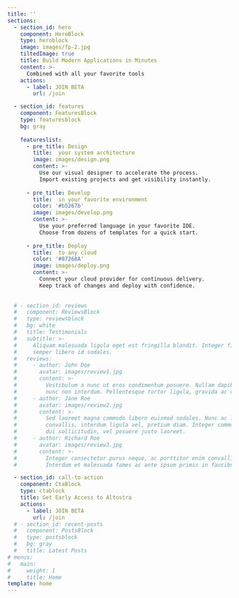 ```yaml
---
title: ''
sections:
  - section_id: hero
    component: HeroBlock
    type: heroblock
    image: images/fp-2.jpg
    tiltedImage: true
    title: Build Modern Applications in Minutes
    content: >-
      Combined with all your favorite tools
    actions:
      - label: JOIN BETA
        url: /join

  - section_id: features
    component: FeaturesBlock
    type: featuresblock
    bg: gray
      
    featureslist:
      - pre_title: Design
        title:  your system architecture
        image: images/design.png
        content: >-
          Use our visual designer to accelerate the process.
          Import existing projects and get visibility instantly.
          
      - pre_title: Develop 
        title:  in your favorite environment
        color: '#b5267b'
        image: images/develop.png
        content: >-
          Use your preferred language in your favorite IDE.
          Choose from dozens of templates for a quick start.
                 
      - pre_title: Deploy 
        title:  to any cloud
        color: '#87268A'
        image: images/deploy.png
        content: >-
          Connect your cloud provider for continuous delivery.
          Keep track of changes and deploy with confidence.
                 
      
  # - section_id: reviews
  #   component: ReviewsBlock
  #   type: reviewsblock
  #   bg: white
  #   title: Testimonials
  #   subtitle: >-
  #     Aliquam malesuada ligula eget est fringilla blandit. Integer finibus
  #     semper libero id sodales. 
  #   reviews:
  #     - author: John Doe
  #       avatar: images/review1.jpg
  #       content: >-
  #         Vestibulum a nunc ut eros condimentum posuere. Nullam dapibus quis
  #         nunc non interdum. Pellentesque tortor ligula, gravida ac commodo eu.
  #     - author: Jane Roe
  #       avatar: images/review2.jpg
  #       content: >-
  #         Sed laoreet magna commodo libero euismod sodales. Nunc ac libero
  #         convallis, interdum ligula vel, pretium diam. Integer commodo sem at
  #         dui sollicitudin, vel posuere justo laoreet.
  #     - author: Richard Roe
  #       avatar: images/review3.jpg
  #       content: >-
  #         Integer consectetur purus neque, ac porttitor enim convallis vitae.
  #         Interdum et malesuada fames ac ante ipsum primis in faucibus.

  - section_id: call-to-action
    component: CtaBlock
    type: ctablock
    title: Get Early Access to Altostra
    actions:
      - label: JOIN BETA
        url: /join
  # - section_id: recent-posts
  #   component: PostsBlock
  #   type: postsblock
  #   bg: gray
  #   title: Latest Posts
# menus:
#   main:
#     weight: 1
#     title: Home
template: home
---
```

